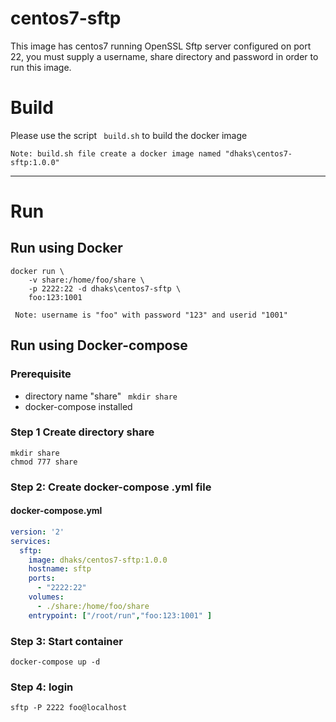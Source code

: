 # centos7-sftp
This image has centos7 running OpenSSL Sftp server configured on port 22, you must supply a username, share directory and password in order to run this image.

# Build
Please use the script ``` build.sh``` to build the docker image

```Note: build.sh file create a docker image named "dhaks\centos7-sftp:1.0.0"```

---
# Run
## Run using Docker 
```
docker run \
    -v share:/home/foo/share \
    -p 2222:22 -d dhaks\centos7-sftp \
    foo:123:1001
```
``` Note: username is "foo" with password "123" and userid "1001"```
## Run using Docker-compose
### Prerequisite
-  directory name "share" ``` mkdir share```
-  docker-compose installed

### Step 1  Create directory **share**
``` 
mkdir share 
chmod 777 share
```
### Step 2: Create **docker-compose .yml** file 
#### docker-compose.yml
```yml
version: '2'
services:
  sftp:
    image: dhaks/centos7-sftp:1.0.0
    hostname: sftp
    ports:
      - "2222:22"
    volumes:
      - ./share:/home/foo/share
    entrypoint: ["/root/run","foo:123:1001" ]
```

### Step 3: Start container
```
docker-compose up -d
```
### Step 4: login
```
sftp -P 2222 foo@localhost
```


